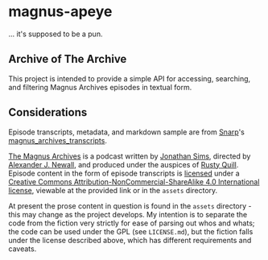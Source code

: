 # magnus-apeye

... it's supposed to be a pun.

## Archive of The Archive

This project is intended to provide a simple API for accessing, searching, and filtering Magnus Archives episodes in textual form.

## Considerations

Episode transcripts, metadata, and markdown sample are from [Snarp](https://github.com/Snarp)'s [magnus_archives_transcripts](https://github.com/Snarp/magnus_archives_transcripts).

[The Magnus Archives](https://rustyquill.com/the-magnus-archives/) is a podcast written by [Jonathan Sims](https://rustyquill.com/the-magnus-archives/), directed by [Alexander J. Newall](http://rustyquill.com/alexander-j-newall/), and produced under the auspices of [Rusty Quill](https://rustyquill.com/about/). Episode content in the form of episode transcripts is [licensed](https://rustyquill.com/legals/) under a [Creative Commons Attribution-NonCommercial-ShareAlike 4.0 International license](https://creativecommons.org/licenses/by-nc-sa/4.0/), viewable at the provided link or in the `assets` directory.

At present the prose content in question is found in the `assets` directory - this may change as the project develops. My intention is to separate the code from the fiction very strictly for ease of parsing out whos and whats; the code can be used under the GPL (see `LICENSE.md`), but the fiction falls under the license described above, which has different requirements and caveats.
